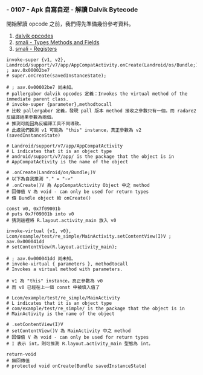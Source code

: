 ### - 0107 - Apk 自寫自逆 - 解讀 Dalvik Bytecode


開始解讀 opcode 之前，我們得先準備幾份參考資料。

1. [dalvik opcodes](http://pallergabor.uw.hu/androidblog/dalvik_opcodes.html)
2. [smali - Types Methods and Fields](https://github.com/JesusFreke/smali/wiki/TypesMethodsAndFields)
3. [smali - Registers](https://github.com/JesusFreke/smali/wiki/Registers)

```smali
invoke-super {v1, v2}, Landroid/support/v7/app/AppCompatActivity.onCreate(Landroid/os/Bundle;)V ; aav.0x00002be7
# super.onCreate(savedInstanceState);

# ; aav.0x00002be7 尚未知。
# pallergabor dalvik opcodes 定義：Invokes the virtual method of the immediate parent class.
# invoke-super {parameter},methodtocall
# 比較 pallergabor 定義，發現 pall 版本 method 接收之參數只有一個。而 radare2 反編譯結果參數為兩個。
# 推測可能因為反編譯工具不同導致。
# 此處我們推測 v1 可能為 "this" instance，真正參數為 v2 (savedInstanceState)

# Landroid/support/v7/app/AppCompatActivity
# L indicates that it is an object type
# android/support/v7/app/ is the package that the object is in
# AppCompatActivity is the name of the object

# .onCreate(Landroid/os/Bundle;)V
# 以下為自我推測 "." = "->"
# .onCreate()V 為 AppCompatActivity Object 中之 method
# 回傳值 V 為 void - can only be used for return types
# 傳 Bundle object 給 onCreate()
```

```
const v0, 0x7f09001b
# puts 0x7f09001b into v0
# 猜測這裡將 R.layout.activity_main 放入 v0
```

```
invoke-virtual {v1, v0}, Lcom/example/test/re_simple/MainActivity.setContentView(I)V ; aav.0x000041dd
# setContentView(R.layout.activity_main);

# ; aav.0x000041dd 尚未知。
# invoke-virtual { parameters }, methodtocall
# Invokes a virtual method with parameters.

# v1 為 "this" instance，真正參數為 v0
# 而 v0 已經在上一個 const 中被填入值了

# Lcom/example/test/re_simple/MainActivity
# L indicates that it is an object type
# com/example/test/re_simple/ is the package that the object is in
# MainActivity is the name of the object

# .setContentView(I)V
# setContentView()V 為 MainActivity 中之 method
# 回傳值 V 為 void - can only be used for return types
# I 表示 int，則可推測 R.layout.activity_main 型態為 int。

```

```
return-void
# 無回傳值
# protected void onCreate(Bundle savedInstanceState)
```
